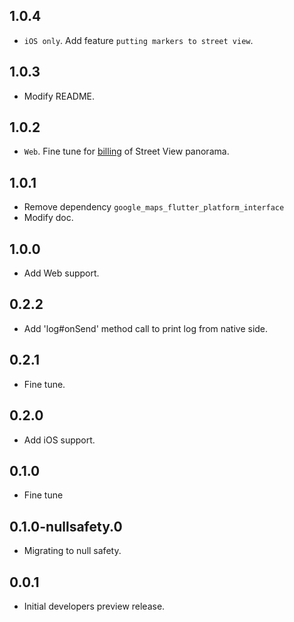 ## 1.0.4

* `iOS only`. Add feature `putting markers to street view`.

## 1.0.3

* Modify README.

## 1.0.2

* `Web`. Fine tune for [billing](https://developers.google.com/maps/documentation/javascript/usage-and-billing#dynamic-street-view) of Street View panorama. 

## 1.0.1

* Remove dependency `google_maps_flutter_platform_interface`
* Modify doc.

## 1.0.0

* Add Web support.

## 0.2.2

* Add 'log#onSend' method call to print log from native side.

## 0.2.1

* Fine tune.

## 0.2.0

* Add iOS support.

## 0.1.0

* Fine tune

## 0.1.0-nullsafety.0

* Migrating to null safety.

## 0.0.1

* Initial developers preview release.
